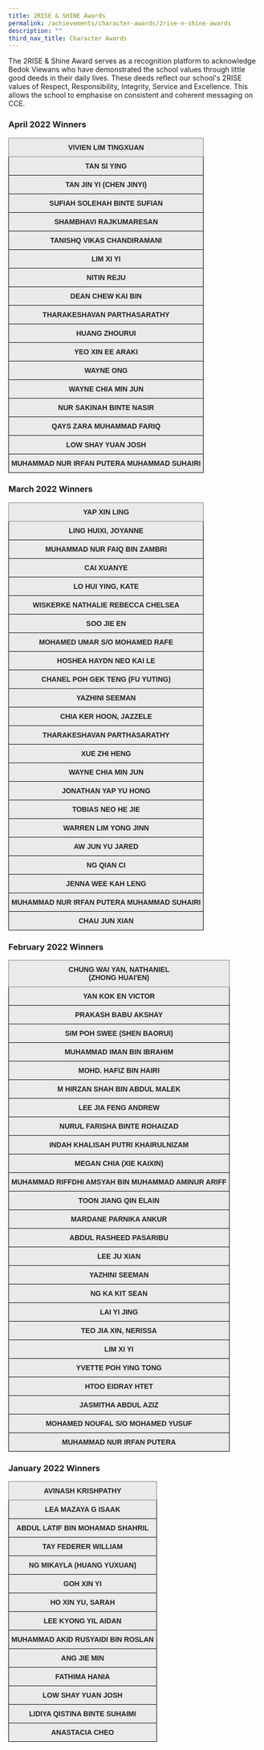 ```yaml
---
title: 2RISE & SHINE Awards
permalink: /achievements/character-awards/2rise-n-shine-awards
description: ""
third_nav_title: Character Awards
---
```

The 2RISE & Shine Award serves as a recognition platform to acknowledge Bedok Viewans who have demonstrated the school values through little good deeds in their daily lives.  These deeds reflect our school's 2RISE values of Respect, Responsibility, Integrity, Service and Excellence. This allows the school to emphasise on consistent and coherent messaging on CCE.

### April 2022 Winners

<style type="text/css">
.tg  {border-collapse:collapse;border-spacing:0;}
.tg td{border-color:black;border-style:solid;border-width:1px;font-family:Arial, sans-serif;font-size:14px;
  overflow:hidden;padding:10px 5px;word-break:normal;}
.tg th{border-color:black;border-style:solid;border-width:1px;font-family:Arial, sans-serif;font-size:14px;
  font-weight:normal;overflow:hidden;padding:10px 5px;word-break:normal;}
.tg .tg-n4qt{background-color:#EAEAEA;color:#222;font-weight:bold;text-align:center;vertical-align:top}
.tg .tg-djlw{background-color:#EAEAEA;border-color:inherit;color:#222;font-weight:bold;text-align:center;vertical-align:top}
</style>
<table class="tg">
<thead>
  <tr>
    <th class="tg-djlw">VIVIEN LIM TINGXUAN</th>
  </tr>
</thead>
<tbody>
  <tr>
    <td class="tg-n4qt">TAN SI YING</td>
  </tr>
  <tr>
    <td class="tg-n4qt">TAN JIN YI (CHEN JINYI)</td>
  </tr>
  <tr>
    <td class="tg-n4qt">SUFIAH SOLEHAH BINTE SUFIAN</td>
  </tr>
  <tr>
    <td class="tg-n4qt">SHAMBHAVI RAJKUMARESAN</td>
  </tr>
  <tr>
    <td class="tg-n4qt">TANISHQ VIKAS CHANDIRAMANI</td>
  </tr>
  <tr>
    <td class="tg-n4qt">LIM XI YI</td>
  </tr>
  <tr>
    <td class="tg-n4qt">NITIN REJU</td>
  </tr>
  <tr>
    <td class="tg-n4qt">DEAN CHEW KAI BIN</td>
  </tr>
  <tr>
    <td class="tg-n4qt">THARAKESHAVAN PARTHASARATHY</td>
  </tr>
  <tr>
    <td class="tg-n4qt">HUANG ZHOURUI</td>
  </tr>
  <tr>
    <td class="tg-n4qt">YEO XIN EE ARAKI</td>
  </tr>
  <tr>
    <td class="tg-n4qt">WAYNE ONG</td>
  </tr>
  <tr>
    <td class="tg-n4qt">WAYNE CHIA MIN JUN</td>
  </tr>
  <tr>
    <td class="tg-n4qt">NUR SAKINAH BINTE NASIR</td>
  </tr>
  <tr>
    <td class="tg-n4qt">QAYS ZARA MUHAMMAD FARIQ</td>
  </tr>
  <tr>
    <td class="tg-n4qt">LOW SHAY YUAN JOSH</td>
  </tr>
  <tr>
    <td class="tg-n4qt">MUHAMMAD NUR IRFAN PUTERA MUHAMMAD SUHAIRI</td>
  </tr>
</tbody>
</table>

### March 2022 Winners

<style type="text/css">
.tg  {border-collapse:collapse;border-spacing:0;}
.tg td{border-color:black;border-style:solid;border-width:1px;font-family:Arial, sans-serif;font-size:14px;
  overflow:hidden;padding:10px 5px;word-break:normal;}
.tg th{border-color:black;border-style:solid;border-width:1px;font-family:Arial, sans-serif;font-size:14px;
  font-weight:normal;overflow:hidden;padding:10px 5px;word-break:normal;}
.tg .tg-n4qt{background-color:#EAEAEA;color:#222;font-weight:bold;text-align:center;vertical-align:top}
.tg .tg-djlw{background-color:#EAEAEA;border-color:inherit;color:#222;font-weight:bold;text-align:center;vertical-align:top}
</style>
<table class="tg">
<thead>
  <tr>
    <th class="tg-djlw">YAP XIN LING</th>
  </tr>
</thead>
<tbody>
  <tr>
    <td class="tg-n4qt">LING HUIXI, JOYANNE</td>
  </tr>
  <tr>
    <td class="tg-n4qt">MUHAMMAD NUR FAIQ BIN ZAMBRI</td>
  </tr>
  <tr>
    <td class="tg-n4qt">CAI XUANYE</td>
  </tr>
  <tr>
    <td class="tg-n4qt">LO HUI YING, KATE</td>
  </tr>
  <tr>
    <td class="tg-n4qt">WISKERKE NATHALIE REBECCA CHELSEA</td>
  </tr>
  <tr>
    <td class="tg-n4qt">SOO JIE EN</td>
  </tr>
  <tr>
    <td class="tg-n4qt">MOHAMED UMAR S/O MOHAMED RAFE</td>
  </tr>
  <tr>
    <td class="tg-n4qt">HOSHEA HAYDN NEO KAI LE</td>
  </tr>
  <tr>
    <td class="tg-n4qt">CHANEL POH GEK TENG (FU YUTING)</td>
  </tr>
  <tr>
    <td class="tg-n4qt">YAZHINI SEEMAN</td>
  </tr>
  <tr>
    <td class="tg-n4qt">CHIA KER HOON, JAZZELE</td>
  </tr>
  <tr>
    <td class="tg-n4qt">THARAKESHAVAN PARTHASARATHY</td>
  </tr>
  <tr>
    <td class="tg-n4qt">XUE ZHI HENG</td>
  </tr>
  <tr>
    <td class="tg-n4qt">WAYNE CHIA MIN JUN</td>
  </tr>
  <tr>
    <td class="tg-n4qt">JONATHAN YAP YU HONG</td>
  </tr>
  <tr>
    <td class="tg-n4qt">TOBIAS NEO HE JIE</td>
  </tr>
  <tr>
    <td class="tg-n4qt">WARREN LIM YONG JINN</td>
  </tr>
  <tr>
    <td class="tg-n4qt">AW JUN YU JARED</td>
  </tr>
  <tr>
    <td class="tg-n4qt">NG QIAN CI</td>
  </tr>
  <tr>
    <td class="tg-n4qt">JENNA WEE KAH LENG</td>
  </tr>
  <tr>
    <td class="tg-n4qt">MUHAMMAD NUR IRFAN PUTERA MUHAMMAD SUHAIRI</td>
  </tr>
  <tr>
    <td class="tg-n4qt">CHAU JUN XIAN</td>
  </tr>
</tbody>
</table>

### February 2022 Winners

<style type="text/css">
.tg  {border-collapse:collapse;border-spacing:0;}
.tg td{border-color:black;border-style:solid;border-width:1px;font-family:Arial, sans-serif;font-size:14px;
  overflow:hidden;padding:10px 5px;word-break:normal;}
.tg th{border-color:black;border-style:solid;border-width:1px;font-family:Arial, sans-serif;font-size:14px;
  font-weight:normal;overflow:hidden;padding:10px 5px;word-break:normal;}
.tg .tg-n4qt{background-color:#EAEAEA;color:#222;font-weight:bold;text-align:center;vertical-align:top}
.tg .tg-djlw{background-color:#EAEAEA;border-color:inherit;color:#222;font-weight:bold;text-align:center;vertical-align:top}
</style>
<table class="tg">
<thead>
  <tr>
    <th class="tg-djlw">CHUNG WAI YAN, NATHANIEL<br>(ZHONG HUAI'EN)</th>
  </tr>
</thead>
<tbody>
  <tr>
    <td class="tg-n4qt">YAN KOK EN VICTOR</td>
  </tr>
  <tr>
    <td class="tg-n4qt">PRAKASH BABU AKSHAY</td>
  </tr>
  <tr>
    <td class="tg-n4qt">SIM POH SWEE (SHEN BAORUI)</td>
  </tr>
  <tr>
    <td class="tg-n4qt">MUHAMMAD IMAN BIN IBRAHIM</td>
  </tr>
  <tr>
    <td class="tg-n4qt">MOHD. HAFIZ BIN HAIRI</td>
  </tr>
  <tr>
    <td class="tg-n4qt">M HIRZAN SHAH BIN ABDUL MALEK</td>
  </tr>
  <tr>
    <td class="tg-n4qt">LEE JIA FENG ANDREW</td>
  </tr>
  <tr>
    <td class="tg-n4qt">NURUL FARISHA BINTE ROHAIZAD</td>
  </tr>
  <tr>
    <td class="tg-n4qt">INDAH KHALISAH PUTRI KHAIRULNIZAM</td>
  </tr>
  <tr>
    <td class="tg-n4qt">MEGAN CHIA (XIE KAIXIN)</td>
  </tr>
  <tr>
    <td class="tg-n4qt">MUHAMMAD RIFFDHI AMSYAH BIN MUHAMMAD AMINUR ARIFF</td>
  </tr>
  <tr>
    <td class="tg-n4qt">TOON JIANG QIN ELAIN</td>
  </tr>
  <tr>
    <td class="tg-n4qt">MARDANE PARNIKA ANKUR</td>
  </tr>
  <tr>
    <td class="tg-n4qt">ABDUL RASHEED PASARIBU</td>
  </tr>
  <tr>
    <td class="tg-n4qt">LEE JU XIAN</td>
  </tr>
  <tr>
    <td class="tg-n4qt">YAZHINI SEEMAN</td>
  </tr>
  <tr>
    <td class="tg-n4qt">NG KA KIT SEAN</td>
  </tr>
  <tr>
    <td class="tg-n4qt">LAI YI JING</td>
  </tr>
  <tr>
    <td class="tg-n4qt">TEO JIA XIN, NERISSA</td>
  </tr>
  <tr>
    <td class="tg-n4qt">LIM XI YI</td>
  </tr>
  <tr>
    <td class="tg-n4qt">YVETTE POH YING TONG</td>
  </tr>
  <tr>
    <td class="tg-n4qt">HTOO EIDRAY HTET</td>
  </tr>
  <tr>
    <td class="tg-n4qt">JASMITHA ABDUL AZIZ</td>
  </tr>
  <tr>
    <td class="tg-n4qt">MOHAMED NOUFAL S/O MOHAMED YUSUF</td>
  </tr>
  <tr>
    <td class="tg-n4qt">MUHAMMAD NUR IRFAN PUTERA</td>
  </tr>
</tbody>
</table>

### January 2022 Winners

<style type="text/css">
.tg  {border-collapse:collapse;border-spacing:0;}
.tg td{border-color:black;border-style:solid;border-width:1px;font-family:Arial, sans-serif;font-size:14px;
  overflow:hidden;padding:10px 5px;word-break:normal;}
.tg th{border-color:black;border-style:solid;border-width:1px;font-family:Arial, sans-serif;font-size:14px;
  font-weight:normal;overflow:hidden;padding:10px 5px;word-break:normal;}
.tg .tg-n4qt{background-color:#EAEAEA;color:#222;font-weight:bold;text-align:center;vertical-align:top}
.tg .tg-djlw{background-color:#EAEAEA;border-color:inherit;color:#222;font-weight:bold;text-align:center;vertical-align:top}
</style>
<table class="tg">
<thead>
  <tr>
    <th class="tg-djlw">AVINASH KRISHPATHY</th>
  </tr>
</thead>
<tbody>
  <tr>
    <td class="tg-n4qt">LEA MAZAYA G ISAAK</td>
  </tr>
  <tr>
    <td class="tg-n4qt">ABDUL LATIF BIN MOHAMAD SHAHRIL</td>
  </tr>
  <tr>
    <td class="tg-n4qt">TAY FEDERER WILLIAM</td>
  </tr>
  <tr>
    <td class="tg-n4qt">NG MIKAYLA (HUANG YUXUAN)</td>
  </tr>
  <tr>
    <td class="tg-n4qt">GOH XIN YI</td>
  </tr>
  <tr>
    <td class="tg-n4qt">HO XIN YU, SARAH</td>
  </tr>
  <tr>
    <td class="tg-n4qt">LEE KYONG YIL AIDAN</td>
  </tr>
  <tr>
    <td class="tg-n4qt">MUHAMMAD AKID RUSYAIDI BIN ROSLAN</td>
  </tr>
  <tr>
    <td class="tg-n4qt">ANG JIE MIN</td>
  </tr>
  <tr>
    <td class="tg-n4qt">FATHIMA HANIA</td>
  </tr>
  <tr>
    <td class="tg-n4qt">LOW SHAY YUAN JOSH</td>
  </tr>
  <tr>
    <td class="tg-n4qt">LIDIYA QISTINA BINTE SUHAIMI</td>
  </tr>
  <tr>
    <td class="tg-n4qt">ANASTACIA CHEO</td>
  </tr>
</tbody>
</table>